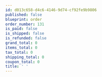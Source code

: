 ```yaml
---
id: d013c658-d4c6-4146-9d74-cf92fe9b9806
published: false
blueprint: order
order_number: 131
is_paid: false
is_shipped: false
is_refunded: false
grand_total: 0
items_total: 0
tax_total: 0
shipping_total: 0
coupon_total: 0
title: ' '
---
```


